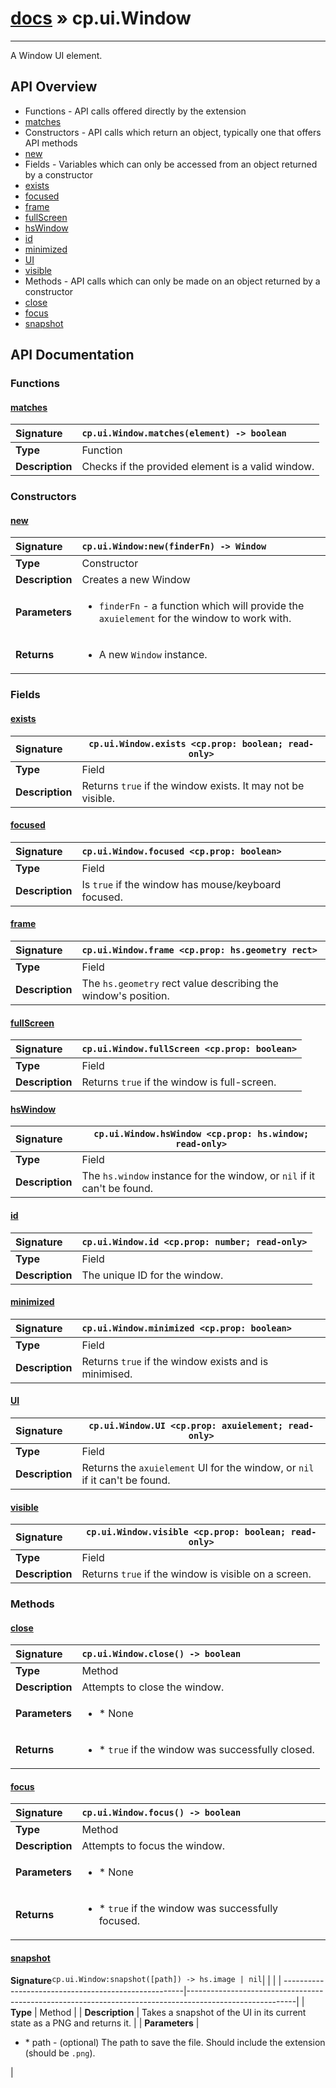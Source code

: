 # [docs](index.md) » cp.ui.Window
---

A Window UI element.

## API Overview
* Functions - API calls offered directly by the extension
 * [matches](#matches)
* Constructors - API calls which return an object, typically one that offers API methods
 * [new](#new)
* Fields - Variables which can only be accessed from an object returned by a constructor
 * [exists](#exists)
 * [focused](#focused)
 * [frame](#frame)
 * [fullScreen](#fullscreen)
 * [hsWindow](#hswindow)
 * [id](#id)
 * [minimized](#minimized)
 * [UI](#ui)
 * [visible](#visible)
* Methods - API calls which can only be made on an object returned by a constructor
 * [close](#close)
 * [focus](#focus)
 * [snapshot](#snapshot)

## API Documentation

### Functions

#### [matches](#matches)
| <span style="float: left;">**Signature**</span> | <span style="float: left;">`cp.ui.Window.matches(element) -> boolean` </span>                                                          |
| -----------------------------------------------------|---------------------------------------------------------------------------------------------------------|
| **Type**                                             | Function                                                                                         |
| **Description**                                      | Checks if the provided element is a valid window.                                                                                         |

### Constructors

#### [new](#new)
| <span style="float: left;">**Signature**</span> | <span style="float: left;">`cp.ui.Window:new(finderFn) -> Window` </span>                                                          |
| -----------------------------------------------------|---------------------------------------------------------------------------------------------------------|
| **Type**                                             | Constructor                                                                                         |
| **Description**                                      | Creates a new Window                                                                                         |
| **Parameters**                                       | <ul><li>`finderFn`   - a function which will provide the `axuielement` for the window to work with.</li></ul> |
| **Returns**                                          | <ul><li>A new `Window` instance.</li></ul>          |

### Fields

#### [exists](#exists)
| <span style="float: left;">**Signature**</span> | <span style="float: left;">`cp.ui.Window.exists <cp.prop: boolean; read-only>` </span>                                                          |
| -----------------------------------------------------|---------------------------------------------------------------------------------------------------------|
| **Type**                                             | Field                                                                                         |
| **Description**                                      | Returns `true` if the window exists. It may not be visible.                                                                                         |

#### [focused](#focused)
| <span style="float: left;">**Signature**</span> | <span style="float: left;">`cp.ui.Window.focused <cp.prop: boolean>` </span>                                                          |
| -----------------------------------------------------|---------------------------------------------------------------------------------------------------------|
| **Type**                                             | Field                                                                                         |
| **Description**                                      | Is `true` if the window has mouse/keyboard focused.                                                                                         |

#### [frame](#frame)
| <span style="float: left;">**Signature**</span> | <span style="float: left;">`cp.ui.Window.frame <cp.prop: hs.geometry rect>` </span>                                                          |
| -----------------------------------------------------|---------------------------------------------------------------------------------------------------------|
| **Type**                                             | Field                                                                                         |
| **Description**                                      | The `hs.geometry` rect value describing the window's position.                                                                                         |

#### [fullScreen](#fullscreen)
| <span style="float: left;">**Signature**</span> | <span style="float: left;">`cp.ui.Window.fullScreen <cp.prop: boolean>` </span>                                                          |
| -----------------------------------------------------|---------------------------------------------------------------------------------------------------------|
| **Type**                                             | Field                                                                                         |
| **Description**                                      | Returns `true` if the window is full-screen.                                                                                         |

#### [hsWindow](#hswindow)
| <span style="float: left;">**Signature**</span> | <span style="float: left;">`cp.ui.Window.hsWindow <cp.prop: hs.window; read-only>` </span>                                                          |
| -----------------------------------------------------|---------------------------------------------------------------------------------------------------------|
| **Type**                                             | Field                                                                                         |
| **Description**                                      | The `hs.window` instance for the window, or `nil` if it can't be found.                                                                                         |

#### [id](#id)
| <span style="float: left;">**Signature**</span> | <span style="float: left;">`cp.ui.Window.id <cp.prop: number; read-only>` </span>                                                          |
| -----------------------------------------------------|---------------------------------------------------------------------------------------------------------|
| **Type**                                             | Field                                                                                         |
| **Description**                                      | The unique ID for the window.                                                                                         |

#### [minimized](#minimized)
| <span style="float: left;">**Signature**</span> | <span style="float: left;">`cp.ui.Window.minimized <cp.prop: boolean>` </span>                                                          |
| -----------------------------------------------------|---------------------------------------------------------------------------------------------------------|
| **Type**                                             | Field                                                                                         |
| **Description**                                      | Returns `true` if the window exists and is minimised.                                                                                         |

#### [UI](#ui)
| <span style="float: left;">**Signature**</span> | <span style="float: left;">`cp.ui.Window.UI <cp.prop: axuielement; read-only>` </span>                                                          |
| -----------------------------------------------------|---------------------------------------------------------------------------------------------------------|
| **Type**                                             | Field                                                                                         |
| **Description**                                      | Returns the `axuielement` UI for the window, or `nil` if it can't be found.                                                                                         |

#### [visible](#visible)
| <span style="float: left;">**Signature**</span> | <span style="float: left;">`cp.ui.Window.visible <cp.prop: boolean; read-only>` </span>                                                          |
| -----------------------------------------------------|---------------------------------------------------------------------------------------------------------|
| **Type**                                             | Field                                                                                         |
| **Description**                                      | Returns `true` if the window is visible on a screen.                                                                                         |

### Methods

#### [close](#close)
| <span style="float: left;">**Signature**</span> | <span style="float: left;">`cp.ui.Window.close() -> boolean` </span>                                                          |
| -----------------------------------------------------|---------------------------------------------------------------------------------------------------------|
| **Type**                                             | Method                                                                                         |
| **Description**                                      | Attempts to close the window.                                                                                         |
| **Parameters**                                       | <ul><li>* None</li></ul> |
| **Returns**                                          | <ul><li>* `true` if the window was successfully closed.</li></ul>          |

#### [focus](#focus)
| <span style="float: left;">**Signature**</span> | <span style="float: left;">`cp.ui.Window.focus() -> boolean` </span>                                                          |
| -----------------------------------------------------|---------------------------------------------------------------------------------------------------------|
| **Type**                                             | Method                                                                                         |
| **Description**                                      | Attempts to focus the window.                                                                                         |
| **Parameters**                                       | <ul><li>* None</li></ul> |
| **Returns**                                          | <ul><li>* `true` if the window was successfully focused.</li></ul>          |

#### [snapshot](#snapshot)
| <span style="float: left;">**Signature**</span> | <span style="float: left;">`cp.ui.Window:snapshot([path]) -> hs.image | nil` </span>                                                          |
| -----------------------------------------------------|---------------------------------------------------------------------------------------------------------|
| **Type**                                             | Method                                                                                         |
| **Description**                                      | Takes a snapshot of the UI in its current state as a PNG and returns it.                                                                                         |
| **Parameters**                                       | <ul><li>* path		- (optional) The path to save the file. Should include the extension (should be `.png`).</li></ul> |

